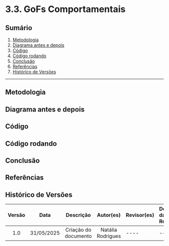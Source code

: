 # 3.3. GoFs Comportamentais

## Sumário
1. [Metodologia](#metodologia)
2. [Diagrama antes e depois](#diagrama-antes-e-depois)
3. [Código](#código)
4. [Código rodando](#código-rodando)
5. [Conclusão](#conclusão)
6. [Referências](#referências)
7. [Histórico de Versões](#histórico-de-versões)

---

## Metodologia

## Diagrama antes e depois

## Código

## Código rodando

## Conclusão

## Referências

## Histórico de Versões

| Versão |    Data    |        Descrição         |    Autor(es)    |  Revisor(es)     |  Detalhes da Revisão  |  
| :----: | :--------: | :----------------------: | :-------------: | :----------------| :---------------------|
|  1.0   | 31/05/2025 |   Criação do documento   | Natália Rodrigues | ---- | -----|
